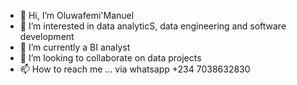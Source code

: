 - 👋 Hi, I’m Oluwafemi'Manuel
- 👀 I’m interested in data analyticS, data engineering and software development
- 🌱 I’m currently a BI analyst   
- 💞️ I’m looking to collaborate on data projects
- 📫 How to reach me ... via whatsapp +234 7038632830

<!---
wafemi999/wafemi999 is a ✨ special ✨ repository because its `README.md` (this file) appears on your GitHub profile.
You can click the Preview link to take a look at your changes.
--->
